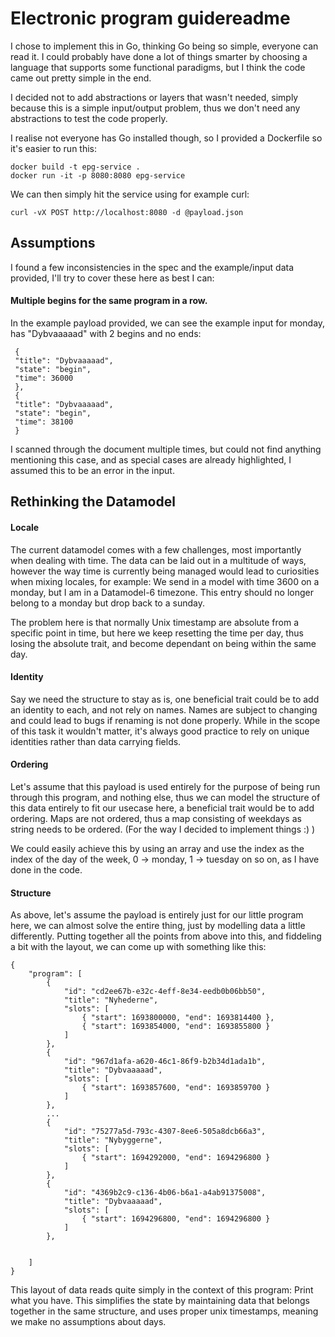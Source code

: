 # Electronic program guidereadme

I chose to implement this in Go, thinking Go being so simple, everyone can read it.
I could probably have done a lot of things smarter by choosing a language that supports some functional paradigms, but I think the code came out pretty simple in the end.

I decided not to add abstractions or layers that wasn't needed, simply because this is a simple input/output problem, thus we don't need any abstractions to test the code properly.

I realise not everyone has Go installed though, so I provided a Dockerfile so it's easier to run this:
```
docker build -t epg-service .
docker run -it -p 8080:8080 epg-service
```

We can then simply hit the service using for example curl:
```
curl -vX POST http://localhost:8080 -d @payload.json
```

## Assumptions

I found a few inconsistencies in the spec and the example/input data provided, I'll try to cover these here as best I can:

#### Multiple begins for the same program in a row.
In the example payload provided, we can see the example input for monday, has "Dybvaaaaad" with 2 begins and no ends:
```
 { 
 "title": "Dybvaaaaad", 
 "state": "begin", 
 "time": 36000 
 }, 
 { 
 "title": "Dybvaaaaad", 
 "state": "begin", 
 "time": 38100 
 } 
```

I scanned through the document multiple times, but could not find anything mentioning this case, and as special cases are already highlighted, I assumed this to be an error in the input.

## Rethinking the Datamodel

#### Locale
The current datamodel comes with a few challenges, most importantly when dealing with time. The data can be laid out in a multitude of ways, however the way time is currently being managed would lead to curiosities when mixing locales, for example:
We send in a model with time 3600 on a monday, but I am in a Datamodel-6 timezone. This entry should no longer belong to a monday but drop back to a sunday.

The problem here is that normally Unix timestamp are absolute from a specific point in time, but here we keep resetting the time per day, thus losing the absolute trait, and become dependant on being within the same day.

#### Identity
Say we need the structure to stay as is, one beneficial trait could be to add an identity to each, and not rely on names. Names are subject to changing and could lead to bugs if renaming is not done properly.
While in the scope of this task it wouldn't matter, it's always good practice to rely on unique identities rather than data carrying fields.


#### Ordering
Let's assume that this payload is used entirely for the purpose of being run through this program, and nothing else, thus we can model the structure of this data entirely to fit our usecase here, a beneficial trait would be to add ordering.
Maps are not ordered, thus a map consisting of weekdays as string needs to be ordered. (For the way I decided to implement things :) )

We could easily achieve this by using an array and use the index as the index of the day of the week, 0 -> monday, 1 -> tuesday on so on, as I have done in the code.

#### Structure
As above, let's assume the payload is entirely just for our little program here, we can almost solve the entire thing, just by modelling data a little differently.
Putting together all the points from above into this, and fiddeling a bit with the layout, we can come up with something like this:
```
{
    "program": [
        { 
            "id": "cd2ee67b-e32c-4eff-8e34-eedb0b06bb50",
            "title": "Nyhederne",
            "slots": [
                { "start": 1693800000, "end": 1693814400 },
                { "start": 1693854000, "end": 1693855800 }
            ]
        },
        {
            "id": "967d1afa-a620-46c1-86f9-b2b34d1ada1b",
            "title": "Dybvaaaaad",
            "slots": [
                { "start": 1693857600, "end": 1693859700 }
            ]
        },
        ...
        {
            "id": "75277a5d-793c-4307-8ee6-505a8dcb66a3",
            "title": "Nybyggerne",
            "slots": [
                { "start": 1694292000, "end": 1694296800 }
            ]
        },
        {
            "id": "4369b2c9-c136-4b06-b6a1-a4ab91375008",
            "title": "Dybvaaaaad",
            "slots": [
                { "start": 1694296800, "end": 1694296800 }
            ]
        },


    ]
}
```

This layout of data reads quite simply in the context of this program: Print what you have.
This simplifies the state by maintaining data that belongs together in the same structure, and uses proper unix timestamps, meaning we make no assumptions about days.


